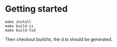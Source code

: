 Getting started
=================
```
make install
make build-js
make build-tsd
```

Then checkout build/ts, the d.ts should be generated.

